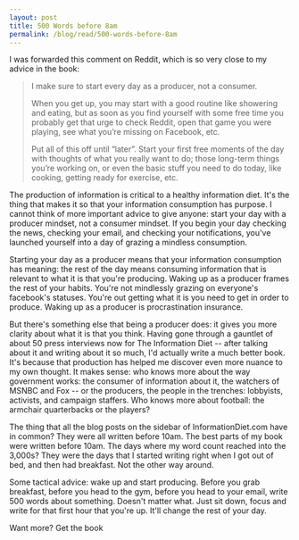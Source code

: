 ```yaml
---
layout: post
title: 500 Words before 8am
permalink: /blog/read/500-words-before-8am
---
```

I was forwarded this comment on Reddit, which is so very close to my advice in the book:

> I make sure to start every day as a producer, not a consumer.
> 
> When you get up, you may start with a good routine like showering and eating, but as soon as you find yourself with some free time you probably get that urge to check Reddit, open that game you were playing, see what you’re missing on Facebook, etc.
> 
> Put all of this off until “later”. Start your first free moments of the day with thoughts of what you really want to do; those long-term things you’re working on, or even the basic stuff you need to do today, like cooking, getting ready for exercise, etc.

The production of information is critical to a healthy information diet. It's the thing that makes it so that your information consumption has purpose. I cannot think of more important advice to give anyone: start your day with a producer mindset, not a consumer mindset. If you begin your day checking the news, checking your email, and checking your notifications, you've launched yourself into a day of grazing a mindless consumption.

Starting your day as a producer means that your information consumption has meaning: the rest of the day means consuming information that is relevant to what it is that you're producing. Waking up as a producer frames the rest of your habits. You're not mindlessly grazing on everyone's facebook's statuses. You're out getting what it is you need to get in order to produce. Waking up as a producer is procrastination insurance.

But there's something else that being a producer does: it gives you more clarity about what it is that you think. Having gone through a gauntlet of about 50 press interviews now for The Information Diet -- after talking about it and writing about it so much, I'd actually write a much better book. It's because that production has helped me discover even more nuance to my own thought. It makes sense: who knows more about the way government works: the consumer of information about it, the watchers of MSNBC and Fox -- or the producers, the people in the trenches: lobbyists, activists, and campaign staffers. Who knows more about football: the armchair quarterbacks or the players?

The thing that all the blog posts on the sidebar of InformationDiet.com have in common? They were all written before 10am. The best parts of my book were written before 10am. The days where my word count reached into the 3,000s? They were the days that I started writing right when I got out of bed, and then had breakfast. Not the other way around.

Some tactical advice: wake up and start producing. Before you grab breakfast, before you head to the gym, before you head to your email, write 500 words about something. Doesn't matter what. Just sit down, focus and write for that first hour that you're up. It'll change the rest of your day.

Want more? Get the book
